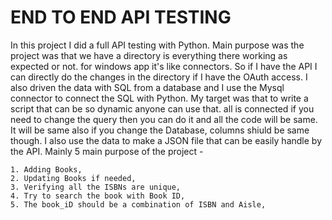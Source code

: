 # END TO END API TESTING

In this project I did a full API testing with Python. Main purpose was the project was that we have a directory is everything there working as expected or not. for windows app it's like connectors. So if I have the API I can directly do the changes in the directory if I have the OAuth access. I also driven the data with SQL from a database and I use the Mysql connector to connect the SQL with Python. My target was that to write a script that can be so dynamic anyone can use that. all is connected if you need to change the query then you can do it and all the code will be same. It will be same also if you change the Database, columns shiuld be same though. I also use the data to make a JSON file that can be easily handle by the API. Mainly 5 main purpose of the project -

	1. Adding Books,
	2. Updating Books if needed,
	3. Verifying all the ISBNs are unique,
	4. Try to search the book with Book ID,
	5. The book_iD should be a combination of ISBN and Aisle,


